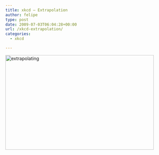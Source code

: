 ```yaml
---
title: xkcd – Extrapolation
author: felipe
type: post
date: 2009-07-03T06:04:28+00:00
url: /xkcd-extrapolation/
categories:
  - xkcd

---
```

<img class="alignleft size-full wp-image-347" title="extrapolating" src="http://www.felipe.com.au/blog/wp-content/uploads/2009/07/extrapolating.png" alt="extrapolating" width="461" height="295" srcset="http://felipe.com.au/wp-content/uploads/2009/07/extrapolating.png 461w, http://felipe.com.au/wp-content/uploads/2009/07/extrapolating-300x191.png 300w" sizes="(max-width: 461px) 100vw, 461px" />